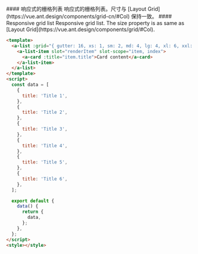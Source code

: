 <cn>
#### 响应式的栅格列表
响应式的栅格列表。尺寸与 [Layout Grid](https://vue.ant.design/components/grid-cn/#Col) 保持一致。
</cn>

<us>
#### Responsive grid list
Responsive grid list. The size property is as same as [Layout Grid](https://vue.ant.design/components/grid/#Col).
</us>

```html
<template>
  <a-list :grid="{ gutter: 16, xs: 1, sm: 2, md: 4, lg: 4, xl: 6, xxl: 3 }" :dataSource="data">
    <a-list-item slot="renderItem" slot-scope="item, index">
      <a-card :title="item.title">Card content</a-card>
    </a-list-item>
  </a-list>
</template>
<script>
  const data = [
    {
      title: 'Title 1',
    },
    {
      title: 'Title 2',
    },
    {
      title: 'Title 3',
    },
    {
      title: 'Title 4',
    },
    {
      title: 'Title 5',
    },
    {
      title: 'Title 6',
    },
  ];

  export default {
    data() {
      return {
        data,
      };
    },
  };
</script>
<style></style>
```
